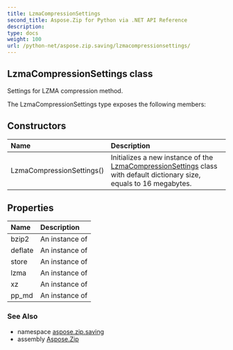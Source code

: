 ```yaml
---
title: LzmaCompressionSettings
second_title: Aspose.Zip for Python via .NET API Reference
description: 
type: docs
weight: 100
url: /python-net/aspose.zip.saving/lzmacompressionsettings/
---
```


## LzmaCompressionSettings class

Settings for LZMA compression method.

The LzmaCompressionSettings type exposes the following members:
## Constructors
| Name | Description |
| :- | :- |
|LzmaCompressionSettings()|Initializes a new instance of the [LzmaCompressionSettings](/zip/python-net/aspose.zip.saving/lzmacompressionsettings/) class with default dictionary size, equals to 16 megabytes.|
## Properties
| Name | Description |
| :- | :- |
|bzip2|An instance of|
|deflate|An instance of|
|store|An instance of|
|lzma|An instance of|
|xz|An instance of|
|pp_md|An instance of|

### See Also

* namespace [aspose.zip.saving](/zip/python-net/aspose.zip.saving/)
* assembly [Aspose.Zip](/zip/python-net/)

